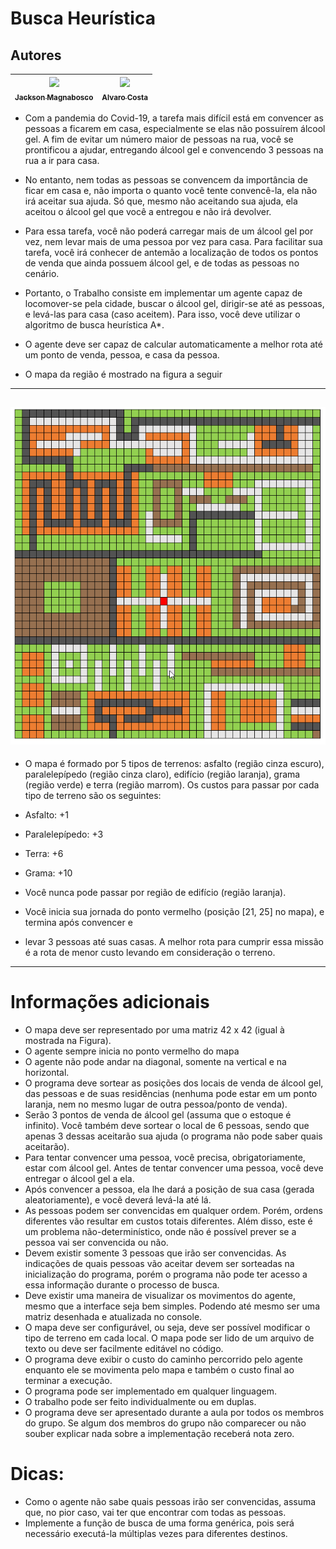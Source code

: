 Busca Heurística
===============================================

## Autores

  | [<img src="https://avatars1.githubusercontent.com/u/46221221?s=460&u=0d161e390cdad66e925f3d52cece6c3e65a23eb2&v=4" width=115><br><sub>Jackson Magnabosco</sub>](https://github.com/jacksonn455) | [<img src="https://scontent.ferm2-1.fna.fbcdn.net/v/t1.0-1/p160x160/22491625_1445244322239553_4539298653893602379_n.jpg?_nc_cat=108&_nc_sid=dbb9e7&_nc_ohc=UtKMf_FuUb4AX8yje8o&_nc_ht=scontent.ferm2-1.fna&_nc_tp=6&oh=bbda905374f89388b3bbb13e40636e22&oe=5EFBFB89" width=115><br><sub>Alvaro Costa</sub>](https://pt-br.facebook.com/alvaroluis.costa) |
  | :---: | :---: |

- Com a pandemia do Covid-19, a tarefa mais difícil está em convencer as pessoas a ficarem em casa,
especialmente se elas não possuírem álcool gel. A fim de evitar um número maior de pessoas na rua,
você se prontificou a ajudar, entregando álcool gel e convencendo 3 pessoas na rua a ir para casa.

- No entanto, nem todas as pessoas se convencem da importância de ficar em casa e, não importa o
quanto você tente convencê-la, ela não irá aceitar sua ajuda. Só que, mesmo não aceitando sua
ajuda, ela aceitou o álcool gel que você a entregou e não irá devolver.

- Para essa tarefa, você não poderá carregar mais de um álcool gel por vez, nem levar mais de uma
pessoa por vez para casa. Para facilitar sua tarefa, você irá conhecer de antemão a localização de
todos os pontos de venda que ainda possuem álcool gel, e de todas as pessoas no cenário.

- Portanto, o Trabalho consiste em implementar um agente capaz de locomover-se pela cidade, buscar
o álcool gel, dirigir-se até as pessoas, e levá-las para casa (caso aceitem). Para isso, você deve utilizar
o algoritmo de busca heurística A*.

- O agente deve ser capaz de calcular automaticamente a melhor rota até um ponto de venda, pessoa,
e casa da pessoa.

- O mapa da região é mostrado na figura a seguir

--------------------
 ![](https://github.com/jacksonn455/busca-heuristica/blob/master/img.png)
--------------------

- O mapa é formado por 5 tipos de terrenos: asfalto (região cinza escuro), paralelepípedo (região cinza
claro), edifício (região laranja), grama (região verde) e terra (região marrom).
Os custos para passar por cada tipo de terreno são os seguintes:

- Asfalto: +1
- Paralelepípedo: +3
- Terra: +6
- Grama: +10

- Você nunca pode passar por região de edifício (região laranja).
- Você inicia sua jornada do ponto vermelho (posição [21, 25] no mapa), e termina após convencer e
- levar 3 pessoas até suas casas. A melhor rota para cumprir essa missão é a rota de menor custo
levando em consideração o terreno.
--------------------

Informações adicionais
=======================

- O mapa deve ser representado por uma matriz 42 x 42 (igual à mostrada na Figura).
- O agente sempre inicia no ponto vermelho do mapa
- O agente não pode andar na diagonal, somente na vertical e na horizontal.
- O programa deve sortear as posições dos locais de venda de álcool gel, das pessoas e de suas
residências (nenhuma pode estar em um ponto laranja, nem no mesmo lugar de outra
pessoa/ponto de venda).
- Serão 3 pontos de venda de álcool gel (assuma que o estoque é infinito). Você também deve
sortear o local de 6 pessoas, sendo que apenas 3 dessas aceitarão sua ajuda (o programa não
pode saber quais aceitarão).
- Para tentar convencer uma pessoa, você precisa, obrigatoriamente, estar com álcool gel.
Antes de tentar convencer uma pessoa, você deve entregar o álcool gel a ela.
- Após convencer a pessoa, ela lhe dará a posição de sua casa (gerada aleatoriamente), e você
deverá levá-la até lá.
- As pessoas podem ser convencidas em qualquer ordem. Porém, ordens diferentes vão
resultar em custos totais diferentes. Além disso, este é um problema não-determinístico,
onde não é possível prever se a pessoa vai ser convencida ou não.
- Devem existir somente 3 pessoas que irão ser convencidas. As indicações de quais pessoas
vão aceitar devem ser sorteadas na inicialização do programa, porém o programa não pode
ter acesso a essa informação durante o processo de busca.
- Deve existir uma maneira de visualizar os movimentos do agente, mesmo que a interface
seja bem simples. Podendo até mesmo ser uma matriz desenhada e atualizada no console.
- O mapa deve ser configurável, ou seja, deve ser possível modificar o tipo de terreno em cada
local. O mapa pode ser lido de um arquivo de texto ou deve ser facilmente editável no código.
- O programa deve exibir o custo do caminho percorrido pelo agente enquanto ele se
movimenta pelo mapa e também o custo final ao terminar a execução.
- O programa pode ser implementado em qualquer linguagem.
- O trabalho pode ser feito individualmente ou em duplas.
- O programa deve ser apresentado durante a aula por todos os membros do grupo. Se algum
dos membros do grupo não comparecer ou não souber explicar nada sobre a implementação
receberá nota zero.

Dicas:
=======================

- Como o agente não sabe quais pessoas irão ser convencidas, assuma que, no pior caso,
vai ter que encontrar com todas as pessoas.
- Implemente a função de busca de uma forma genérica, pois será necessário executá-la
múltiplas vezes para diferentes destinos.
